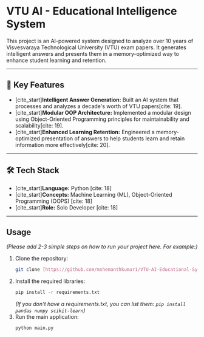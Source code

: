 # VTU AI - Educational Intelligence System

This project is an AI-powered system designed to analyze over 10 years of Visvesvaraya Technological University (VTU) exam papers. It generates intelligent answers and presents them in a memory-optimized way to enhance student learning and retention.

---

## 🚀 Key Features

* [cite_start]**Intelligent Answer Generation:** Built an AI system that processes and analyzes a decade's worth of VTU papers[cite: 19].
* [cite_start]**Modular OOP Architecture:** Implemented a modular design using Object-Oriented Programming principles for maintainability and scalability[cite: 19].
* [cite_start]**Enhanced Learning Retention:** Engineered a memory-optimized presentation of answers to help students learn and retain information more effectively[cite: 20].

---

## 🛠️ Tech Stack

* [cite_start]**Language:** Python [cite: 18]
* [cite_start]**Concepts:** Machine Learning (ML), Object-Oriented Programming (OOPS) [cite: 18]
* [cite_start]**Role:** Solo Developer [cite: 18]

---

## Usage

*(Please add 2-3 simple steps on how to run your project here. For example:)*

1.  Clone the repository:
    ```sh
    git clone [https://github.com/mshemanthkumar1/VTU-AI-Educational-System.git](https://github.com/mshemanthkumar1/VTU-AI-Educational-System.git)
    ```
2.  Install the required libraries:
    ```sh
    pip install -r requirements.txt 
    ```
    *(If you don't have a requirements.txt, you can list them: `pip install pandas numpy scikit-learn`)*
3.  Run the main application:
    ```sh
    python main.py
    ```
